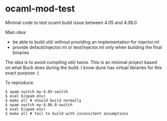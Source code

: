 # ocaml-mod-test
Minimal code to test ocaml build issue between 4.05 and 4.06.0

Main idea:
- be able to build util/ without providing an implementation for injector.ml
- provide default/injector.ml or test/injector.ml only when building the final binaries

The idea is to avoid compiling util/ twice. This is an minimal project based on what Buck does during the build. I know dune has virtual libraries for this exact purpose :)

To reproduce:
```
$ opam switch my-4.05-switch
$ eval $(opam env)
$ make all # should build normally
$ opam switch my-4.06.0-switch
$ eval $(opam env)
$ make all # fail to build with inconsitent assumptions
```
